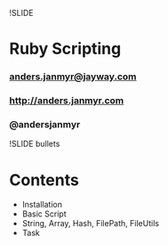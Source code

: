 !SLIDE 
# Ruby Scripting #
### anders.janmyr@jayway.com
### http://anders.janmyr.com
### @andersjanmyr


!SLIDE bullets
# Contents
* Installation
* Basic Script
* String, Array, Hash, FilePath, FileUtils
* Task

